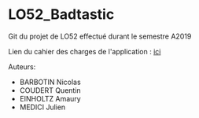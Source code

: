 # LO52_Badtastic

Git du projet de LO52 effectué durant le semestre A2019

Lien du cahier des charges de l'application : [ici](https://docs.google.com/document/d/1JdaKm66Ia_2nGOgd37qQbNETZ8h1iVzSodHmc94vjQc/edit?usp=sharing)

Auteurs:
  - BARBOTIN Nicolas
  - COUDERT Quentin
  - EINHOLTZ Amaury
  - MEDICI Julien
